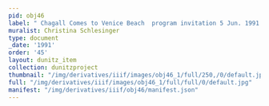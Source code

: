 ```yaml
---
pid: obj46
label: " Chagall Comes to Venice Beach  program invitation 5 Jun. 1991. "
muralist: Christina Schlesinger
type: document
_date: '1991'
order: '45'
layout: dunitz_item
collection: dunitzproject
thumbnail: "/img/derivatives/iiif/images/obj46_1/full/250,/0/default.jpg"
full: "/img/derivatives/iiif/images/obj46_1/full/full/0/default.jpg"
manifest: "/img/derivatives/iiif/obj46/manifest.json"
---
```

